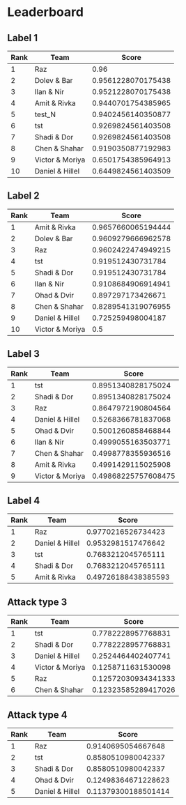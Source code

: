 # Leaderboard

## Label 1
| Rank | Team | Score |
|---|---|---|
|1|Raz|0.96|
|2|Dolev & Bar|0.9561228070175438|
|3|Ilan & Nir|0.9521228070175438|
|4|Amit & Rivka|0.9440701754385965|
|5|test_N|0.9402456140350877|
|6|tst|0.9269824561403508|
|7|Shadi & Dor|0.9269824561403508|
|8|Chen & Shahar|0.9190350877192983|
|9|Victor & Moriya|0.6501754385964913|
|10|Daniel & Hillel|0.6449824561403509|


## Label 2
| Rank | Team | Score |
|---|---|---|
|1|Amit & Rivka|0.9657660065194444|
|2|Dolev & Bar|0.9609279666962578|
|3|Raz|0.9602422474949215|
|4|tst|0.919512430731784|
|5|Shadi & Dor|0.919512430731784|
|6|Ilan & Nir|0.9108684906914941|
|7|Ohad & Dvir|0.897297173426671|
|8|Chen & Shahar|0.8289541319076955|
|9|Daniel & Hillel|0.725259498004187|
|10|Victor & Moriya|0.5|


## Label 3
| Rank | Team | Score |
|---|---|---|
|1|tst|0.8951340828175024|
|2|Shadi & Dor|0.8951340828175024|
|3|Raz|0.8647972190804564|
|4|Daniel & Hillel|0.5268366781837068|
|5|Ohad & Dvir|0.5001260858468844|
|6|Ilan & Nir|0.4999055163503771|
|7|Chen & Shahar|0.4998778355936516|
|8|Amit & Rivka|0.4991429115025908|
|9|Victor & Moriya|0.49868225757608475|


## Label 4
| Rank | Team | Score |
|---|---|---|
|1|Raz|0.9770216526734423|
|2|Daniel & Hillel|0.9532981517476642|
|3|tst|0.7683212045765111|
|4|Shadi & Dor|0.7683212045765111|
|5|Amit & Rivka|0.49726188438385593|


## Attack type 3
| Rank | Team | Score |
|---|---|---|
|1|tst|0.7782228957768831|
|2|Shadi & Dor|0.7782228957768831|
|3|Daniel & Hillel|0.2524464402407741|
|4|Victor & Moriya|0.1258711631530098|
|5|Raz|0.12572030934341333|
|6|Chen & Shahar|0.12323585289417026|


## Attack type 4
| Rank | Team | Score |
|---|---|---|
|1|Raz|0.9140695054667648|
|2|tst|0.8580510980042337|
|3|Shadi & Dor|0.8580510980042337|
|4|Ohad & Dvir|0.12498364671228623|
|5|Daniel & Hillel|0.11379300188501414|


